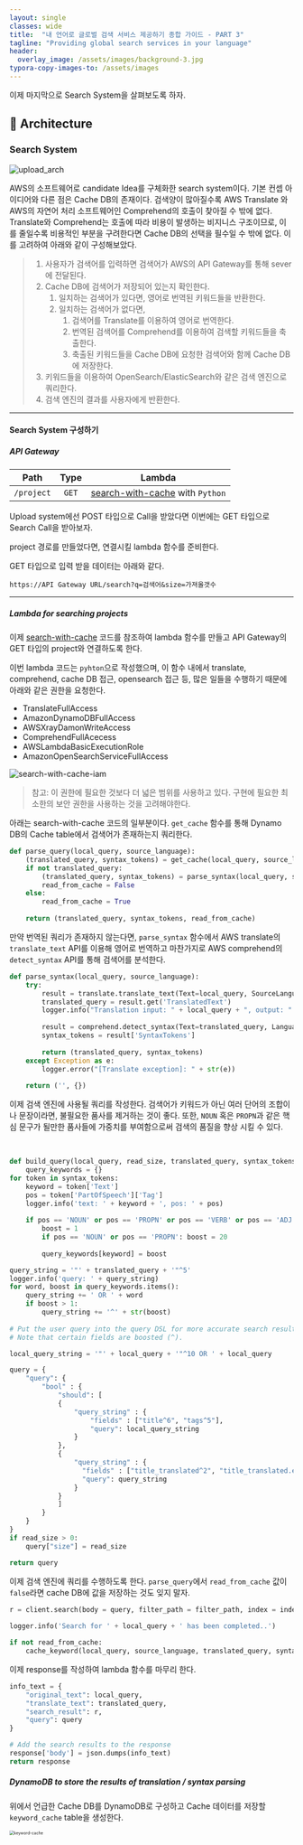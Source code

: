 ```yaml
---
layout: single
classes: wide
title:  "내 언어로 글로벌 검색 서비스 제공하기 종합 가이드 - PART 3"
tagline: "Providing global search services in your language"
header:
  overlay_image: /assets/images/background-3.jpg  
typora-copy-images-to: /assets/images
---
```




이제 마지막으로 Search System을 살펴보도록 하자. 



## 📐 Architecture



### Search System



![upload_arch](../assets/images/search_arch.png)

AWS의 소프트웨어로 candidate Idea를 구체화한 search system이다.  기본 컨셉 아이디어와 다른 점은 Cache DB의 존재이다. 검색양이 많아질수록 AWS Translate 와 AWS의 자연어 처리 소프트웨어인 Comprehend의 호출이 찾아질 수 밖에 없다. Translate와 Comprehend는 호출에 따라 비용이 발생하는 비지니스 구조이므로, 이를 줄일수록 비용적인 부분을 구려한다면 Cache DB의 선택을 필수일 수 밖에 없다. 이를 고려하여 아래와 같이 구성해보았다.



> 1. 사용자가 검색어를 입력하면 검색어가 AWS의 API Gateway를 통해 sever에 전달된다.
> 2. Cache DB에 검색어가 저장되어 있는지 확인한다. 
>    1. 일치하는 검색어가 있다면, 영어로 번역된 키워드들을 반환한다.
>    2. 일치하는 검색어가 없다면, 
>       1. 검색어를 Translate를 이용하여 영어로 번역한다.
>       2. 번역된 검색어를 Comprehend를 이용하여 검색할 키워드들을 축출한다.
>       3. 축출된 키워드들을 Cache DB에 요청한 검색어와 함께 Cache DB에 저장한다.
> 3. 키워드들을 이용하여 OpenSearch/ElasticSearch와 같은 검색 엔진으로 쿼리한다.
> 4. 검색 엔진의 결과를 사용자에게 반환한다.



---



#### Search System 구성하기





##### API Gateway



|    Path    | Type  |                            Lambda                            |
| :--------: | :---: | :----------------------------------------------------------: |
| `/project` | `GET` | [search-with-cache](https://github.com/KineMasterCorp/MultilingualSearch-sample/tree/main/lambda/search-with-cache) with `Python` |



Upload system에선 POST 타입으로 Call을 받았다면 이번에는 GET 타입으로 Search Call을 받아보자. 

project 경로를 만들었다면, 연결시킬 lambda 함수를 준비한다. 



GET 타입으로 입력 받을 데이터는 아래와 같다.

```
https://API Gateway URL/search?q=검색어&size=가져올갯수
```





---



##### Lambda for searching projects



이제 [search-with-cache](https://github.com/KineMasterCorp/MultilingualSearch-sample/tree/main/lambda/search-with-cache) 코드를 참조하여 lambda 함수를 만들고 API Gateway의 GET 타입의 project와 연결하도록 한다.

이번 lambda 코드는 `pyhton`으로 작성했으며, 이 함수 내에서 translate, comprehend, cache DB 접근, opensearch 접근 등, 많은 일들을 수행하기 때문에 아래와 같은 권한을 요청한다.



- TranslateFullAccess
- AmazonDynamoDBFullAccess
- AWSXrayDamonWriteAccess
- ComprehendFullAcecess
- AWSLambdaBasicExecutionRole
- AmazonOpenSearchServiceFullAccess



![search-with-cache-iam](../assets/images/search-with-cache-iam.png)

>  참고: 이 권한에 필요한 것보다 더 넓은 범위를 사용하고 있다. 구현에 필요한 최소한의 보안 권한을 사용하는 것을 고려해야한다.



아래는 search-with-cache 코드의 일부분이다. `get_cache` 함수를 통해 Dynamo DB의 Cache table에서 검색어가 존재하는지 쿼리한다.



```python
def parse_query(local_query, source_language):
    (translated_query, syntax_tokens) = get_cache(local_query, source_language)
    if not translated_query:
        (translated_query, syntax_tokens) = parse_syntax(local_query, source_language)
        read_from_cache = False
    else:
        read_from_cache = True
    
    return (translated_query, syntax_tokens, read_from_cache)
```





 만약 번역된 쿼리가 존재하지 않는다면,  `parse_syntax` 함수에서 AWS translate의 `translate_text` API를 이용해 영어로 번역하고 마찬가지로 AWS comprehend의 `detect_syntax` API를 통해 검색어를 분석한다.



```python
def parse_syntax(local_query, source_language):
    try:
        result = translate.translate_text(Text=local_query, SourceLanguageCode=source_language, TargetLanguageCode='en')
        translated_query = result.get('TranslatedText')
        logger.info("Translation input: " + local_query + ", output: " + translated_query)
        
        result = comprehend.detect_syntax(Text=translated_query, LanguageCode='en')
        syntax_tokens = result['SyntaxTokens']
        
        return (translated_query, syntax_tokens)
    except Exception as e:
        logger.error("[Translate exception]: " + str(e))
        
    return ('', {})
```





이제 검색 엔진에 사용될 쿼리를 작성한다.  검색어가 키워드가 아닌 여러 단어의 조합이나 문장이라면, 불필요한 품사를 제거하는 것이 좋다. 또한, `NOUN` 혹은 `PROPN`과 같은 핵심 문구가 될만한 품사들에 가중치를 부여함으로써 검색의 품질을 향상 시킬 수 있다.

​    

```python
def build_query(local_query, read_size, translated_query, syntax_tokens):
    query_keywords = {}
for token in syntax_tokens:
    keyword = token['Text']
    pos = token['PartOfSpeech']['Tag']
    logger.info('text: ' + keyword + ', pos: ' + pos)
    
    if pos == 'NOUN' or pos == 'PROPN' or pos == 'VERB' or pos == 'ADJ' or pos == 'ADV' or pos == 'NUM':
        boost = 1
        if pos == 'NOUN' or pos == 'PROPN': boost = 20
        
        query_keywords[keyword] = boost

query_string = '"' + translated_query + '"^5'
logger.info('query: ' + query_string)
for word, boost in query_keywords.items():
    query_string += ' OR ' + word
    if boost > 1:
        query_string += '^' + str(boost)
        
# Put the user query into the query DSL for more accurate search results.
# Note that certain fields are boosted (^).

local_query_string = '"' + local_query + '"^10 OR ' + local_query

query = {
    "query": {
        "bool" : {
            "should": [
            {
                "query_string" : {
                    "fields" : ["title^6", "tags^5"],
                    "query": local_query_string
                }
            },
            {
                "query_string" : {
                  "fields" : ["title_translated^2", "title_translated.english^2", "tags_translated", "tags_translated.english"],
                  "query": query_string
                }
            }
            ]
        }
    }
}
if read_size > 0:
    query["size"] = read_size

return query
```





이제 검색 엔진에 쿼리를 수행하도록 한다. `parse_query`에서 `read_from_cache` 값이 `false`라면 cache DB에 값을 저장하는 것도 잊지 말자.



```python
r = client.search(body = query, filter_path = filter_path, index = index)
        
logger.info('Search for ' + local_query + ' has been completed..')

if not read_from_cache:
	cache_keyword(local_query, source_language, translated_query, syntax_tokens)
```



이제 response를 작성하여 lambda 함수를 마무리 한다.



```python
info_text = {
    "original_text": local_query,
    "translate_text": translated_query,
    "search_result": r,
    "query": query
}

# Add the search results to the response
response['body'] = json.dumps(info_text)
return response
```





##### DynamoDB to store the results of translation / syntax parsing



위에서 언급한 Cache DB를 DynamoDB로 구성하고 Cache 데이터를 저장할 `keyword_cache` table을 생성한다.



<img src="../assets/images/keyword-cache.png" alt="keyword-cache" style="zoom:50%;" />







